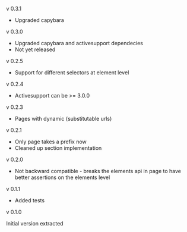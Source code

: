v 0.3.1
* Upgraded capybara

v 0.3.0
* Upgraded capybara and activesupport dependecies
* Not yet released

v 0.2.5
* Support for different selectors at element level

v 0.2.4
* Activesupport can be >= 3.0.0

v 0.2.3

* Pages with dynamic (substitutable urls)

v 0.2.1

* Only page takes a prefix now
* Cleaned up section implementation


v 0.2.0

* Not backward compatible - breaks the elements api in page to have better assertions on the elements level


v 0.1.1

* Added tests


v 0.1.0

Initial version extracted
